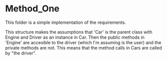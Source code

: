 # Method_One

This folder is a simple implementation of the requirements.

This structure makes the assumptions that 'Car' is the parent class with Engine and Driver as an instance in Car. Then the public methods in 'Engine' are accesible to the driver (which I'm assuming is the user) and the private methods are not. This means that the method calls in Cars are called by "the driver".